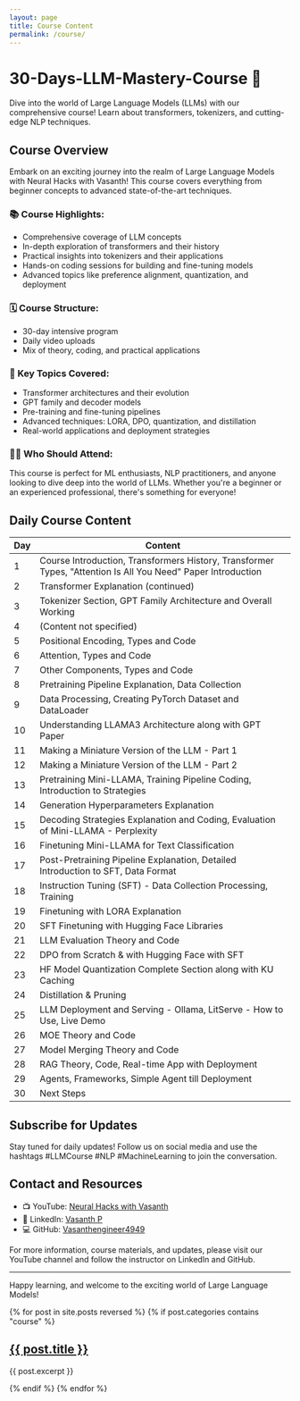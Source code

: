 ```yaml
---
layout: page
title: Course Content
permalink: /course/
---
```


# 30-Days-LLM-Mastery-Course 🚀

Dive into the world of Large Language Models (LLMs) with our comprehensive course! Learn about transformers, tokenizers, and cutting-edge NLP techniques. 

## Course Overview

Embark on an exciting journey into the realm of Large Language Models with Neural Hacks with Vasanth! This course covers everything from beginner concepts to advanced state-of-the-art techniques.

### 📚 Course Highlights:

- Comprehensive coverage of LLM concepts
- In-depth exploration of transformers and their history
- Practical insights into tokenizers and their applications
- Hands-on coding sessions for building and fine-tuning models
- Advanced topics like preference alignment, quantization, and deployment

### 🗓️ Course Structure:

- 30-day intensive program
- Daily video uploads
- Mix of theory, coding, and practical applications

### 🔑 Key Topics Covered:

- Transformer architectures and their evolution
- GPT family and decoder models
- Pre-training and fine-tuning pipelines
- Advanced techniques: LORA, DPO, quantization, and distillation
- Real-world applications and deployment strategies

### 👨‍🏫 Who Should Attend:

This course is perfect for ML enthusiasts, NLP practitioners, and anyone looking to dive deep into the world of LLMs. Whether you're a beginner or an experienced professional, there's something for everyone!

## Daily Course Content

| Day | Content |
|-----|---------|
| 1   | Course Introduction, Transformers History, Transformer Types, "Attention Is All You Need" Paper Introduction |
| 2   | Transformer Explanation (continued) |
| 3   | Tokenizer Section, GPT Family Architecture and Overall Working |
| 4   | (Content not specified) |
| 5   | Positional Encoding, Types and Code |
| 6   | Attention, Types and Code |
| 7   | Other Components, Types and Code |
| 8   | Pretraining Pipeline Explanation, Data Collection |
| 9   | Data Processing, Creating PyTorch Dataset and DataLoader |
| 10  | Understanding LLAMA3 Architecture along with GPT Paper |
| 11  | Making a Miniature Version of the LLM - Part 1 |
| 12  | Making a Miniature Version of the LLM - Part 2 |
| 13  | Pretraining Mini-LLAMA, Training Pipeline Coding, Introduction to Strategies |
| 14  | Generation Hyperparameters Explanation |
| 15  | Decoding Strategies Explanation and Coding, Evaluation of Mini-LLAMA - Perplexity |
| 16  | Finetuning Mini-LLAMA for Text Classification |
| 17  | Post-Pretraining Pipeline Explanation, Detailed Introduction to SFT, Data Format |
| 18  | Instruction Tuning (SFT) - Data Collection Processing, Training |
| 19  | Finetuning with LORA Explanation |
| 20  | SFT Finetuning with Hugging Face Libraries |
| 21  | LLM Evaluation Theory and Code |
| 22  | DPO from Scratch & with Hugging Face with SFT |
| 23  | HF Model Quantization Complete Section along with KU Caching |
| 24  | Distillation & Pruning |
| 25  | LLM Deployment and Serving - Ollama, LitServe - How to Use, Live Demo |
| 26  | MOE Theory and Code |
| 27  | Model Merging Theory and Code |
| 28  | RAG Theory, Code, Real-time App with Deployment |
| 29  | Agents, Frameworks, Simple Agent till Deployment |
| 30  | Next Steps |


## Subscribe for Updates

Stay tuned for daily updates! Follow us on social media and use the hashtags #LLMCourse #NLP #MachineLearning to join the conversation.

## Contact and Resources

- 📺 YouTube: [Neural Hacks with Vasanth](https://www.youtube.com/@NeuralHackswithVasanth)
- 💼 LinkedIn: [Vasanth P](https://www.linkedin.com/in/vasanth-p-90826218b/)
- 💻 GitHub: [Vasanthengineer4949](https://github.com/Vasanthengineer4949)

For more information, course materials, and updates, please visit our YouTube channel and follow the instructor on LinkedIn and GitHub.

---

Happy learning, and welcome to the exciting world of Large Language Models!


{% for post in site.posts reversed %}
  {% if post.categories contains "course" %}
    <h2><a href="{{ post.url | relative_url }}">{{ post.title }}</a></h2>
    <p>{{ post.excerpt }}</p>
  {% endif %}
{% endfor %}
